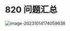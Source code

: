 # 820 问题汇总

![image-20231014174059638](https://cvp.oss-cn-shanghai.aliyuncs.com/picgo/202310141740812.png)